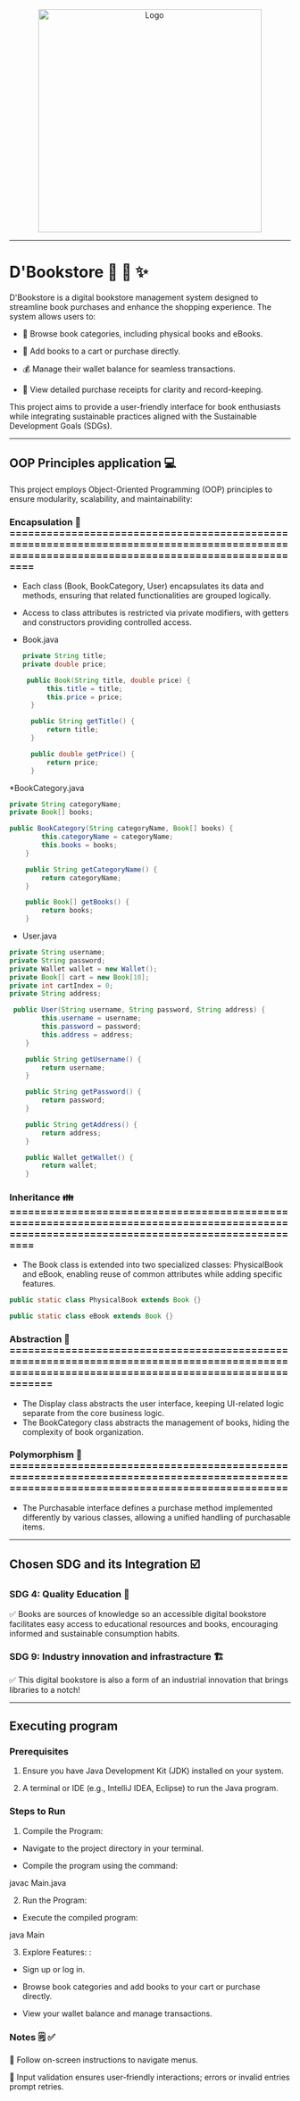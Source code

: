 <div align="center">
<img src="https://github.com/EbreoShielaMay/my/blob/main/image.png" alt="Logo" width="400"/>
</div>

---
# D'Bookstore :cherry_blossom: :book: :sparkles:

D'Bookstore is a digital bookstore management system designed to streamline book purchases and enhance the shopping experience. The system allows users to:

* :bookmark_tabs: Browse book categories, including physical books and eBooks.

* :shopping_cart: Add books to a cart or purchase directly.

* :moneybag: Manage their wallet balance for seamless transactions.

* :receipt: View detailed purchase receipts for clarity and record-keeping.

This project aims to provide a user-friendly interface for book enthusiasts while integrating sustainable practices aligned with the Sustainable Development Goals (SDGs).

---

## OOP Principles application :computer:
This project employs Object-Oriented Programming (OOP) principles to ensure modularity, scalability, and maintainability:

### Encapsulation :pill: ===========================================================================================================================================
* Each class (Book, BookCategory, User) encapsulates its data and methods, ensuring that related functionalities are grouped logically.
* Access to class attributes is restricted via private modifiers, with getters and constructors providing controlled access.

* Book.java 
  ```java
  private String title;
  private double price;
  ```
  ```java
   public Book(String title, double price) {
        this.title = title;
        this.price = price;
    }

    public String getTitle() {
        return title;
    }

    public double getPrice() {
        return price;
    }
  ```
*BookCategory.java
 ```java
private String categoryName;
private Book[] books;
```
```java
public BookCategory(String categoryName, Book[] books) {
        this.categoryName = categoryName;
        this.books = books;
    }

    public String getCategoryName() {
        return categoryName;
    }

    public Book[] getBooks() {
        return books;
    }
```
* User.java
```java
private String username;
private String password;
private Wallet wallet = new Wallet();
private Book[] cart = new Book[10];
private int cartIndex = 0;
private String address;
```
```java
 public User(String username, String password, String address) {
        this.username = username;
        this.password = password;
        this.address = address;
    }

    public String getUsername() {
        return username;
    }

    public String getPassword() {
        return password;
    }

    public String getAddress() {
        return address;
    }

    public Wallet getWallet() {
        return wallet;
    }
```
### Inheritance :family:  ===========================================================================================================================================
* The Book class is extended into two specialized classes: PhysicalBook and eBook, enabling reuse of common attributes while adding specific features.
```java
public static class PhysicalBook extends Book {}
```
```java
public static class eBook extends Book {}
  ```
### Abstraction :atm:  ==============================================================================================================================================
* The Display class abstracts the user interface, keeping UI-related logic separate from the core business logic.
* The BookCategory class abstracts the management of books, hiding the complexity of book organization.
  
### Polymorphism :butterfly:  =======================================================================================================================================
* The Purchasable interface defines a purchase method implemented differently by various classes, allowing a unified handling of purchasable items.

---

## Chosen SDG and its Integration :ballot_box_with_check:

### SDG 4: Quality Education :pencil:
:white_check_mark: Books are sources of knowledge so an accessible digital bookstore facilitates easy access to educational resources and books, encouraging informed and sustainable consumption habits.

### SDG 9:  Industry innovation and infrastracture :building_construction:
:white_check_mark: This digital bookstore is also a form of an industrial innovation that brings libraries to a notch!

---

## Executing program
### Prerequisites

1. Ensure you have Java Development Kit (JDK) installed on your system.

2. A terminal or IDE (e.g., IntelliJ IDEA, Eclipse) to run the Java program.

### Steps to Run

1. Compile the Program:

* Navigate to the project directory in your terminal.

* Compile the program using the command:

javac Main.java

2. Run the Program:

* Execute the compiled program:

java Main

3. Explore Features: :

* Sign up or log in.

* Browse book categories and add books to your cart or purchase directly.

* View your wallet balance and manage transactions.

### Notes :spiral_notepad: :white_check_mark:
:paperclip: Follow on-screen instructions to navigate menus.

:paperclip: Input validation ensures user-friendly interactions; errors or invalid entries prompt retries.

